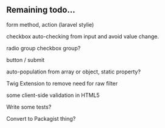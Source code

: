 Remaining todo...
------------------------

form method, action (laravel stylie)

checkbox auto-checking from input and avoid value change.


radio group
checkbox group?

button / submit

auto-population from array or object, static property?

Twig Extension to remove need for raw filter

some client-side validation in HTML5

Write some tests?

Convert to Packagist thing?